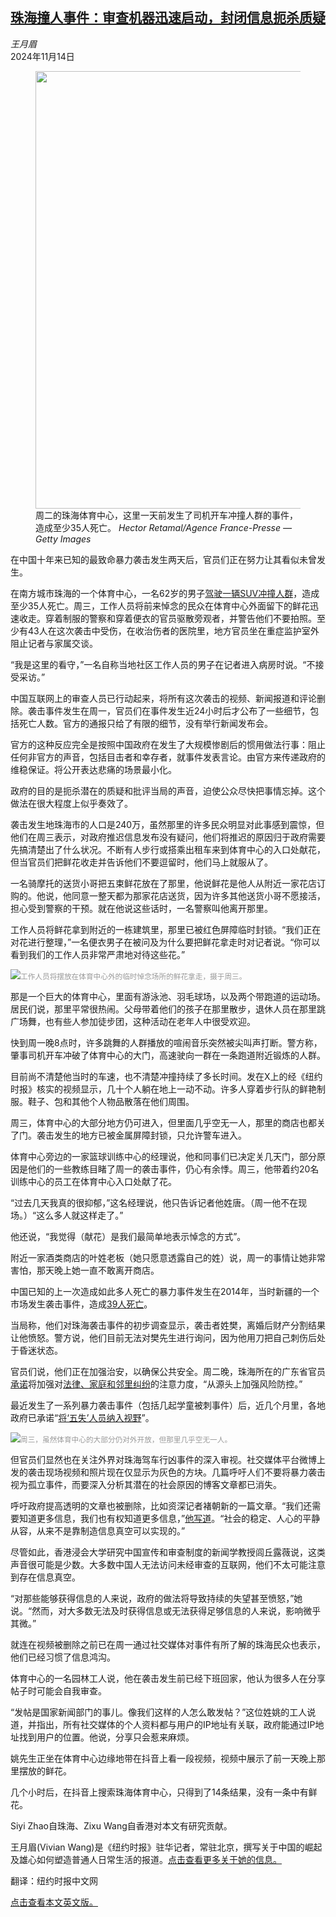 <!--1731548221000-->
[珠海撞人事件：审查机器迅速启动，封闭信息扼杀质疑](https://cn.nytimes.com/china/20241114/china-car-zhuhai-ramming/)
------

<address>王月眉</address><time pudate="2024-11-14 09:22:35" datetime="2024-11-14 09:22:35">2024年11月14日</time><figure><img src="https://images.weserv.nl/?url=static01.nyt.com/images/2024/11/13/multimedia/13china-ramming-01-hzbv/13china-ramming-01-hzbv-master1050.jpg" width="1050" height="700"><figcaption>周二的珠海体育中心，这里一天前发生了司机开车冲撞人群的事件，造成至少35人死亡。 <cite>Hector Retamal/Agence France-Presse — Getty Images</cite></figcaption></figure><section><p>在中国十年来已知的最致命暴力袭击发生两天后，官员们正在努力让其看似未曾发生。</p><p>在南方城市珠海的一个体育中心，一名62岁的男子<a href="https://cn.nytimes.com/china/20241113/china-car-attack-zhuhai/">驾驶一辆SUV冲撞人群</a>，造成至少35人死亡。周三，工作人员将前来悼念的民众在体育中心外面留下的鲜花迅速收走。穿着制服的警察和穿着便衣的官员驱散旁观者，并警告他们不要拍照。至少有43人在这次袭击中受伤，在收治伤者的医院里，地方官员坐在重症监护室外阻止记者与家属交谈。</p><p>“我是这里的看守，”一名自称当地社区工作人员的男子在记者进入病房时说。“不接受采访。”</p><p>中国互联网上的审查人员已行动起来，将所有这次袭击的视频、新闻报道和评论删除。袭击事件发生在周一，官员们在事件发生近24小时后才公布了一些细节，包括死亡人数。官方的通报只给了有限的细节，没有举行新闻发布会。</p><p>官方的这种反应完全是按照中国政府在发生了大规模惨剧后的惯用做法行事：阻止任何非官方的声音，包括目击者和幸存者，就事件发表言论。由官方来传递政府的维稳保证。将公开表达悲痛的场景最小化。</p><p>政府的目的是扼杀潜在的质疑和批评当局的声音，迫使公众尽快把事情忘掉。这个做法在很大程度上似乎奏效了。</p><p>袭击发生地珠海市的人口是240万，虽然那里的许多民众明显对此事感到震惊，但他们在周三表示，对政府推迟信息发布没有疑问，他们将推迟的原因归于政府需要先搞清楚出了什么状况。不断有人步行或搭乘出租车来到体育中心的入口处献花，但当官员们把鲜花收走并告诉他们不要逗留时，他们马上就服从了。</p><p>一名骑摩托的送货小哥把五束鲜花放在了那里，他说鲜花是他人从附近一家花店订购的。他说，他同意一整天都为那家花店送货，因为许多其他送货小哥不愿接活，担心受到警察的干预。就在他说这些话时，一名警察叫他离开那里。</p><p>工作人员将鲜花拿到附近的一栋建筑里，那里已被红色屏障临时封锁。“我们正在对花进行整理，”一名便衣男子在被问及为什么要把鲜花拿走时对记者说。“你可以看到我们的工作人员非常严肃地对待这些花。”</p><p><img src="https://images.weserv.nl/?url=static01.nyt.com/images/2024/11/13/multimedia/13china-ramming-sub-gvjk/gvjk-master1050.jpg"><small style="color: #999;">工作人员将摆放在体育中心外的临时悼念场所的鲜花拿走，摄于周三。</small></p><p>那是一个巨大的体育中心，里面有游泳池、羽毛球场，以及两个带跑道的运动场。居民们说，那里平常很热闹。父母带着他们的孩子在那里散步，退休人员在那里跳广场舞，也有些人参加徒步团，这种活动在老年人中很受欢迎。</p><p>快到周一晚8点时，许多跳舞的人群播放的喧闹音乐突然被尖叫声打断。警方称，肇事司机开车冲破了体育中心的大门，高速驶向一群在一条跑道附近锻炼的人群。</p><p>目前尚不清楚他当时的车速，也不清楚冲撞持续了多长时间。发在X上的经《纽约时报》核实的视频显示，几十个人躺在地上一动不动。许多人穿着步行队的鲜艳制服。鞋子、包和其他个人物品散落在他们周围。</p><p>周三，体育中心的大部分地方仍可进入，但里面几乎空无一人，那里的商店也都关了门。袭击发生的地方已被金属屏障封锁，只允许警车进入。</p><p>体育中心旁边的一家篮球训练中心的经理说，他和同事们已决定关几天门，部分原因是他们的一些教练目睹了周一的袭击事件，仍心有余悸。周三，他带着约20名训练中心的员工在体育中心入口处献了花。</p><p>“过去几天我真的很抑郁，”这名经理说，他只告诉记者他姓唐。（周一他不在现场。）“这么多人就这样走了。”</p><p>他还说，“我觉得（献花）是我们最简单地表示悼念的方式”。</p><p>附近一家酒类商店的叶姓老板（她只愿意透露自己的姓）说，周一的事情让她非常害怕，那天晚上她一直不敢离开商店。</p><p>中国已知的上一次造成如此多人死亡的暴力事件发生在2014年，当时新疆的一个市场发生袭击事件，造成<a href="https://cn.nytimes.com/china/20141209/c09xinjiang/">39人死亡</a>。</p><p>当局称，他们对珠海袭击事件的初步调查显示，袭击者姓樊，离婚后财产分割结果让他愤怒。警方说，他们目前无法对樊先生进行询问，因为他用刀把自己刺伤后处于昏迷状态。</p><p>官员们说，他们正在加强治安，以确保公共安全。周二晚，珠海所在的广东省官员<a rel="noopener noreferrer" target="_blank" href="https://www.gd.gov.cn/xxts/content/post_4521920.html">承诺</a>将加强对<a rel="noopener noreferrer" target="_blank" href="https://www.gd.gov.cn/xxts/content/post_4521920.html">法律、家庭和邻里纠纷</a>的注意力度，“从源头上加强风险防控。”</p><p>最近发生了一系列暴力袭击事件（包括几起学童被刺事件）后，近几个月里，各地政府已承诺“<a rel="noopener noreferrer" target="_blank" href="http://www.qianyang.gov.cn/art/2024/3/21/art_4543_1729834.html" title="Link: http://www.qianyang.gov.cn/art/2024/3/21/art_4543_1729834.html">将‘五失’人员纳入视野</a>”。</p><p><img src="https://images.weserv.nl/?url=static01.nyt.com/images/2024/11/13/multimedia/13china-ramming-add-02-vfqg/13china-ramming-add-02-vfqg-master1050.jpg"><small style="color: #999;">周三，虽然体育中心的大部分仍对外开放，但那里几乎空无一人。</small></p><p>但官员们显然也在关注外界对珠海驾车行凶事件的深入审视。社交媒体平台微博上发的袭击现场视频和照片现在仅显示为灰色的方块。几篇呼吁人们不要将暴力袭击视为孤立事件，而要深入分析其潜在的社会原因的博客文章都已消失。</p><p>呼吁政府提高透明的文章也被删除，比如资深记者褚朝新的一篇文章。“我们还需要知道更多信息，我们也有权知道更多信息，”<a rel="noopener noreferrer" target="_blank" href="https://chinadigitaltimes.net/chinese/713009.html">他写道</a>。“社会的稳定、人心的平静从容，从来不是靠制造信息真空可以实现的。”</p><p>尽管如此，香港浸会大学研究中国宣传和审查制度的新闻学教授闾丘露薇说，这类声音很可能是少数。大多数中国人无法访问未经审查的互联网，他们不太可能注意到存在信息真空。</p><p>“对那些能够获得信息的人来说，政府的做法将导致持续的失望甚至愤怒，”她说。“然而，对大多数无法及时获得信息或无法获得足够信息的人来说，影响微乎其微。”</p><p>就连在视频被删除之前已在周一通过社交媒体对事件有所了解的珠海民众也表示，他们已经习惯了信息鸿沟。</p><p>体育中心的一名园林工人说，他在袭击发生前已经下班回家，他认为很多人在分享帖子时可能会自我审查。</p><p>“发帖是国家新闻部门的事儿。像我们这样的人怎么敢发帖？”这位姓姚的工人说道，并指出，所有社交媒体的个人资料都与用户的IP地址有关联，政府能通过IP地址找到用户的位置。他说，分享只会惹来麻烦。</p><p>姚先生正坐在体育中心边缘地带在抖音上看一段视频，视频中展示了前一天晚上那里摆放的鲜花。</p><p>几个小时后，在抖音上搜索珠海体育中心，只得到了14条结果，没有一条中有鲜花。</p></section><footer><p>Siyi Zhao自珠海、Zixu Wang自香港对本文有研究贡献。</p><p>王月眉(Vivian Wang)是《纽约时报》驻华记者，常驻北京，撰写关于中国的崛起及雄心如何塑造普通人日常生活的报道。<a rel="nofollow" target="_blank" href="https://www.nytimes.com/by/vivian-wang">点击查看更多关于她的信息。</a></p><p>翻译：纽约时报中文网</p><a rel="nofollow" target="_blank" href="https://www.nytimes.com/2024/11/13/world/asia/china-car-zhuhai-ramming.html">点击查看本文英文版。</a></footer>

